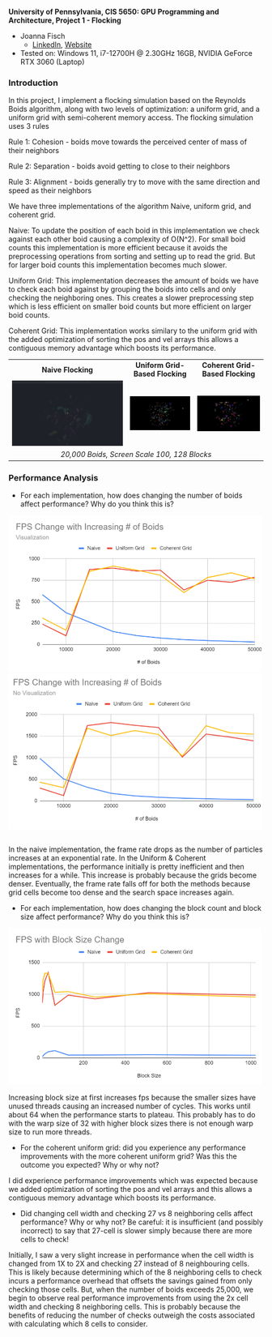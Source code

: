 **University of Pennsylvania, CIS 5650: GPU Programming and Architecture,
Project 1 - Flocking**

* Joanna Fisch
  * [LinkedIn](https://www.linkedin.com/in/joanna-fisch-bb2979186/), [Website](https://sites.google.com/view/joannafischsportfolio/home)
* Tested on: Windows 11, i7-12700H @ 2.30GHz 16GB, NVIDIA GeForce RTX 3060 (Laptop)

### Introduction

In this project, I implement a flocking simulation based on the Reynolds Boids algorithm, along with two levels of optimization: a uniform grid, and a uniform grid with semi-coherent memory access. The flocking simulation uses 3 rules 

Rule 1: Cohesion - boids move towards the perceived center of mass of their neighbors

Rule 2: Separation - boids avoid getting to close to their neighbors

Rule 3: Alignment - boids generally try to move with the same direction and speed as their neighbors

We have three implementations of the algorithm Naive, uniform grid, and coherent grid.

Naive: To update the position of each boid in this implementation we check against each other boid causing a complexity of O(N^2). For small boid counts this implementation is more efficient because it avoids the preprocessing operations from sorting and setting up to read the grid. But for larger boid counts this implementation becomes much slower.

Uniform Grid: This implementation decreases the amount of boids we have to check each boid against by grouping the boids into cells and only checking the neighboring ones. This creates a slower preprocessing step which is less efficient on smaller boid counts but more efficient on larger boid counts.

Coherent Grid: This implementation works similary to the uniform grid with the added optimization of sorting the pos and vel arrays this allows a contiguous memory advantage which boosts its performance.

 <table>
  <tr>
    <td align="center"><b>Naive Flocking</b></td>
    <td align="center"><b>Uniform Grid-Based Flocking</b></td>
    <td align="center"><b>Coherent Grid-Based Flocking</b></td>
  </tr>
  <tr>
    <td><img src="images/naive.gif" /></td>
    <td><img src="images/uniformGrid.gif" /></td>
    <td><img src="images/coherentGrid.gif" /></td>
  </tr>
  <tr>
    <td colspan="3" align="center"><i>20,000 Boids, Screen Scale 100, 128 Blocks</i></td>
  </tr>
</table>

### Performance Analysis

* For each implementation, how does changing the number of boids affect performance? Why do you think this is?
<table>
  <tr>
    <img src="images/boids_V.png" width=500>
    <img src="images/boids_noV.png" width=500>
  </tr>
</table>

In the naive implementation, the frame rate drops as the number of particles increases at an exponential rate.
In the Uniform & Coherent implementations, the performance initially is pretty inefficient and then increases for a while. This increase is probably because the grids become denser. Eventually, the frame rate falls off for both the methods because grid cells become too dense and the search space increases again.

* For each implementation, how does changing the block count and block size affect performance? Why do you think this is?
<img src="images/blockSize.png" width=500>

Increasing block size at first increases fps because the smaller sizes have unused threads causing an increased number of cycles. This works until about 64 when the performance starts to plateau. This probably has to do with the warp size of 32 with higher block sizes there is not enough warp size to run more threads.

* For the coherent uniform grid: did you experience any performance improvements with the more coherent uniform grid? Was this the outcome you expected? Why or why not?

I did experience performance improvements which was expected because we added optimization of sorting the pos and vel arrays and this allows a contiguous memory advantage which boosts its performance.

* Did changing cell width and checking 27 vs 8 neighboring cells affect performance? Why or why not? Be careful: it is insufficient (and possibly incorrect) to say that 27-cell is slower simply because there are more cells to check!

Initially, I saw a very slight increase in performance when the cell width is changed from 1X to 2X and checking 27 instead of 8 neighbouring cells. This is likely because determining which of the 8 neighboring cells to check incurs a performance overhead that offsets the savings gained from only checking those cells. 
But, when the number of boids exceeds 25,000, we begin to observe real performance improvements from using the 2x cell width and checking 8 neighboring cells. This is probably because the benefits of reducing the number of checks outweigh the costs associated with calculating which 8 cells to consider.

